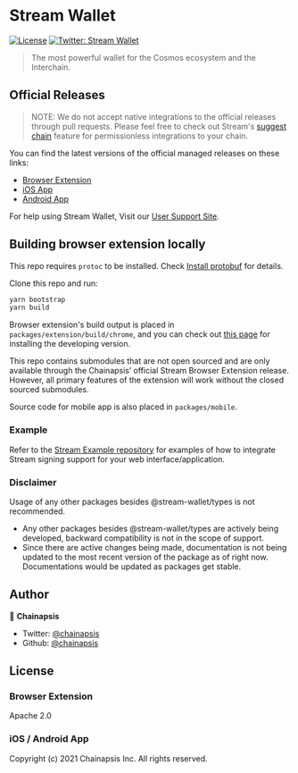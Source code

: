 # Stream Wallet
[![License](https://img.shields.io/badge/License-Apache%202.0-blue.svg)](https://opensource.org/licenses/Apache-2.0)
[![Twitter: Stream Wallet](https://img.shields.io/twitter/follow/stream-wallet.svg?style=social)](https://twitter.com/stream_protocol)

> The most powerful wallet for the Cosmos ecosystem and the Interchain.

## Official Releases

> NOTE: We do not accept native integrations to the official releases through pull requests. Please feel free to check out Stream's [suggest chain](https://docs.stream-wallet.app/api/suggest-chain.html) feature for permissionless integrations to your chain.

You can find the latest versions of the official managed releases on these links:
- [Browser Extension](https://chrome.google.com/webstore/detail/stream-wallet/dmkamcknogkgcdfhhbddcghachkejeap)
- [iOS App](https://apps.apple.com/us/app/stream-wallet/id1567851089)
- [Android App](https://play.google.com/store/apps/details?id=app.streamprotocol.stream-wallet)

For help using Stream Wallet, Visit our [User Support Site](https://stream-wallet.crunch.help).

## Building browser extension locally
This repo requires `protoc` to be installed. Check [Install protobuf](https://grpc.io/docs/protoc-installation/) for details.  

Clone this repo and run:
```sh
yarn bootstrap
yarn build
```

Browser extension's build output is placed in `packages/extension/build/chrome`, and you can check out [this page](https://developer.chrome.com/extensions/getstarted) for installing the developing version.

This repo contains submodules that are not open sourced and are only available through the Chainapsis’ official Stream Browser Extension release. However, all primary features of the extension will work without the closed sourced submodules.

Source code for mobile app is also placed in `packages/mobile`.

### Example
Refer to the [Stream Example repository](https://github.com/stream-protocol/stream-wallet-example) for examples of how to integrate Stream signing support for your web interface/application.

### Disclaimer
Usage of any other packages besides @stream-wallet/types is not recommended.
 - Any other packages besides @stream-wallet/types are actively being developed, backward compatibility is not in the scope of support.
 - Since there are active changes being made, documentation is not being updated to the most recent version of the package as of right now. Documentations would be updated as packages get stable.

## Author
👤 **Chainapsis**
* Twitter: [@chainapsis](https://twitter.com/chainapsis)
* Github: [@chainapsis](https://github.com/stream-protocol)

## License
### Browser Extension 
Apache 2.0
### iOS / Android App
Copyright (c) 2021 Chainapsis Inc. All rights reserved.
